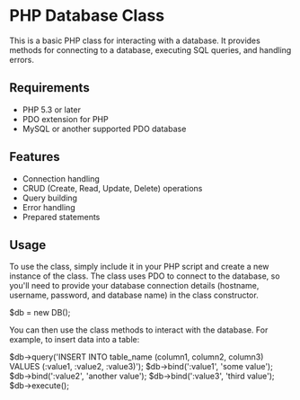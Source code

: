 # PHP Database Class

This is a basic PHP class for interacting with a database. It provides methods for connecting to a database, executing SQL queries, and handling errors. 

## Requirements

- PHP 5.3 or later
- PDO extension for PHP
- MySQL or another supported PDO database

## Features

- Connection handling
- CRUD (Create, Read, Update, Delete) operations
- Query building
- Error handling
- Prepared statements

## Usage

To use the class, simply include it in your PHP script and create a new instance of the class. The class uses PDO to connect to the database, so you'll need to provide your database connection details (hostname, username, password, and database name) in the class constructor.

$db = new DB();


You can then use the class methods to interact with the database. For example, to insert data into a table:

$db->query('INSERT INTO table_name (column1, column2, column3) VALUES (:value1, :value2, :value3)');
$db->bind(':value1', 'some value');
$db->bind(':value2', 'another value');
$db->bind(':value3', 'third value');
$db->execute();

